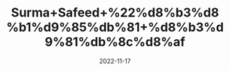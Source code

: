 ---
title: 'Surma+Safeed+%22%d8%b3%d8%b1%d9%85%db%81+%d8%b3%d9%81%db%8c%d8%af'
date: '2022-11-17' 
metatag: '' 
inventory: '0' 
draft: false 
# meta description 
shortDescripton: 'White+Antimony%22+It+is+extremely+useful+for+Pteregium+(Nakhuna)%2c+Nibula+(Jala)%2c+Mecula+(Phoola).+It+helps+improve+the+vision.+'
description: 'Stone+%d8%af%da%be%d8%a7%d8%aa'
longdescription: ''
tags: ''
brand: ''
subCategory: ''
unit: '10 gm-Pk'
sellCount: '0'
featured: True
# product Price
price: '20.0'
# Product Short Description
shortDescription: 'White+Antimony%22+It+is+extremely+useful+for+Pteregium+(Nakhuna)%2c+Nibula+(Jala)%2c+Mecula+(Phoola).+It+helps+improve+the+vision.+'
productID: '91929FB9-4E3B-ED11-996A-005056B3A416'
type: 'products'
category: 'Stone+%d8%af%da%be%d8%a7%d8%aa' 
thumnailproduct: 'https://eraconnect.blob.core.windows.net/product-images/aminsaddiquidawakhana/241e38fc-b0e3-41a2-bec7-36292f289a25.webp' 
images:
  - image: 'https://eraconnect.blob.core.windows.net/product-images/aminsaddiquidawakhana/241e38fc-b0e3-41a2-bec7-36292f289a25.webp'  
Variants:
---
